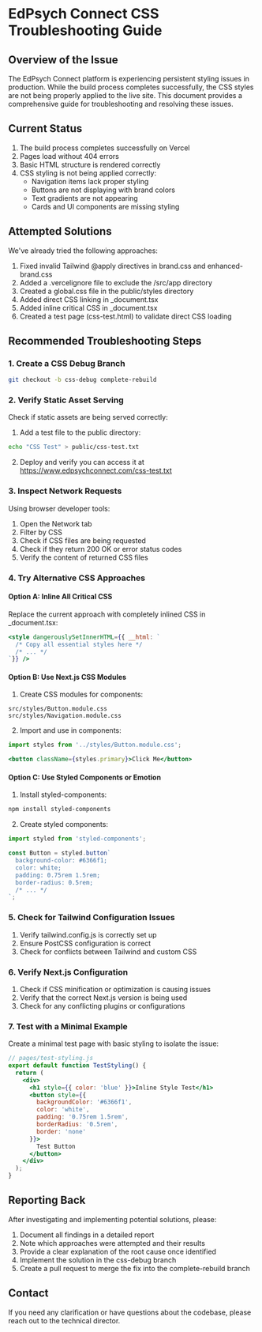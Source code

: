 # EdPsych Connect CSS Troubleshooting Guide

## Overview of the Issue

The EdPsych Connect platform is experiencing persistent styling issues in production. While the build process completes successfully, the CSS styles are not being properly applied to the live site. This document provides a comprehensive guide for troubleshooting and resolving these issues.

## Current Status

1. The build process completes successfully on Vercel
2. Pages load without 404 errors
3. Basic HTML structure is rendered correctly
4. CSS styling is not being applied correctly:
   - Navigation items lack proper styling
   - Buttons are not displaying with brand colors
   - Text gradients are not appearing
   - Cards and UI components are missing styling

## Attempted Solutions

We've already tried the following approaches:

1. Fixed invalid Tailwind @apply directives in brand.css and enhanced-brand.css
2. Added a .vercelignore file to exclude the /src/app directory
3. Created a global.css file in the public/styles directory
4. Added direct CSS linking in _document.tsx
5. Added inline critical CSS in _document.tsx
6. Created a test page (css-test.html) to validate direct CSS loading

## Recommended Troubleshooting Steps

### 1. Create a CSS Debug Branch

```bash
git checkout -b css-debug complete-rebuild
```

### 2. Verify Static Asset Serving

Check if static assets are being served correctly:

1. Add a test file to the public directory:
```bash
echo "CSS Test" > public/css-test.txt
```

2. Deploy and verify you can access it at https://www.edpsychconnect.com/css-test.txt

### 3. Inspect Network Requests

Using browser developer tools:

1. Open the Network tab
2. Filter by CSS
3. Check if CSS files are being requested
4. Check if they return 200 OK or error status codes
5. Verify the content of returned CSS files

### 4. Try Alternative CSS Approaches

#### Option A: Inline All Critical CSS

Replace the current approach with completely inlined CSS in _document.tsx:

```jsx
<style dangerouslySetInnerHTML={{ __html: `
  /* Copy all essential styles here */
  /* ... */
`}} />
```

#### Option B: Use Next.js CSS Modules

1. Create CSS modules for components:
```
src/styles/Button.module.css
src/styles/Navigation.module.css
```

2. Import and use in components:
```jsx
import styles from '../styles/Button.module.css';

<button className={styles.primary}>Click Me</button>
```

#### Option C: Use Styled Components or Emotion

1. Install styled-components:
```bash
npm install styled-components
```

2. Create styled components:
```jsx
import styled from 'styled-components';

const Button = styled.button`
  background-color: #6366f1;
  color: white;
  padding: 0.75rem 1.5rem;
  border-radius: 0.5rem;
  /* ... */
`;
```

### 5. Check for Tailwind Configuration Issues

1. Verify tailwind.config.js is correctly set up
2. Ensure PostCSS configuration is correct
3. Check for conflicts between Tailwind and custom CSS

### 6. Verify Next.js Configuration

1. Check if CSS minification or optimization is causing issues
2. Verify that the correct Next.js version is being used
3. Check for any conflicting plugins or configurations

### 7. Test with a Minimal Example

Create a minimal test page with basic styling to isolate the issue:

```jsx
// pages/test-styling.js
export default function TestStyling() {
  return (
    <div>
      <h1 style={{ color: 'blue' }}>Inline Style Test</h1>
      <button style={{ 
        backgroundColor: '#6366f1', 
        color: 'white',
        padding: '0.75rem 1.5rem',
        borderRadius: '0.5rem',
        border: 'none'
      }}>
        Test Button
      </button>
    </div>
  );
}
```

## Reporting Back

After investigating and implementing potential solutions, please:

1. Document all findings in a detailed report
2. Note which approaches were attempted and their results
3. Provide a clear explanation of the root cause once identified
4. Implement the solution in the css-debug branch
5. Create a pull request to merge the fix into the complete-rebuild branch

## Contact

If you need any clarification or have questions about the codebase, please reach out to the technical director.
